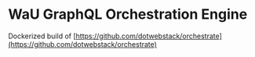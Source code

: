 # WaU GraphQL Orchestration Engine

Dockerized build of [https://github.com/dotwebstack/orchestrate](https://github.com/dotwebstack/orchestrate)

